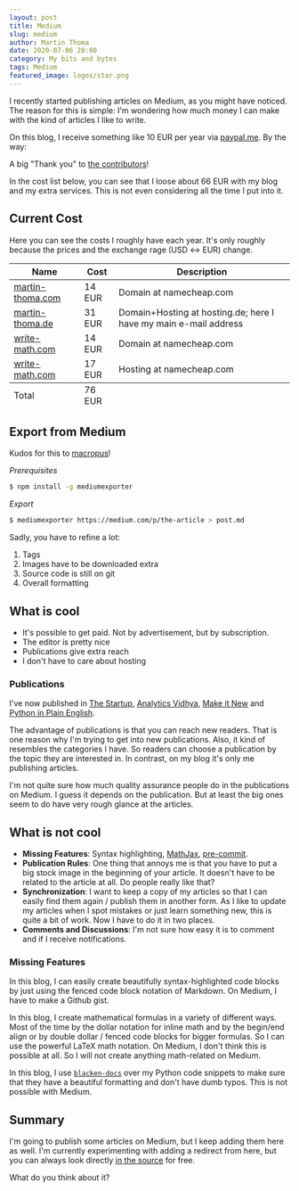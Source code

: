 ```yaml
---
layout: post
title: Medium
slug: medium
author: Martin Thoma
date: 2020-07-06 20:00
category: My bits and bytes
tags: Medium
featured_image: logos/star.png
---
```

I recently started publishing articles on Medium, as you might have noticed.
The reason for this is simple: I'm wondering how much money I can make with the
kind of articles I like to write.

On this blog, I receive something like 10 EUR
per year via [paypal.me](https://www.paypal.me/MartinThoma). By the way:

A big "Thank you" to [the contributors](https://martin-thoma.com/support-me/#contributions)!

In the cost list below, you can see that I loose about 66 EUR with my blog and
my extra services. This is not even considering all the time I put into it.


## Current Cost

Here you can see the costs I roughly have each year. It's only roughly because
the prices and the exchange rage (USD ↔ EUR) change.

<table class="table">
    <thead>
        <tr>
            <th>Name</th>
            <th>Cost</th>
            <th>Description</th>
        </tr>
    </thead>
    <tbody>
        <tr>
            <td><a href="https://martin-thoma.com/">martin-thoma.com</a></td>
            <td>14 EUR</td>
            <td>Domain at namecheap.com</td>
        </tr>
        <tr>
            <td><a href="http://www.martin-thoma.de/">martin-thoma.de</a></td>
            <td>31 EUR</td>
            <td>Domain+Hosting at hosting.de; here I have my main e-mail address</td>
        </tr>
        <tr>
            <td><a href="http://write-math.com/">write-math.com</a></td>
            <td>14 EUR</td>
            <td>Domain at namecheap.com</td>
        </tr>
        <tr>
            <td><a href="http://write-math.com/">write-math.com</a></td>
            <td>17 EUR</td>
            <td>Hosting at namecheap.com</td>
        </tr>
    </tbody>
    <tfoot>
        <tr>
            <td>Total</td>
            <td>76 EUR</td>
            <td>&nbsp;</td>
        </tr>
    </tfoot>
</table>


## Export from Medium

Kudos for this to [macropus](https://medium.com/@macropus/export-your-medium-posts-to-markdown-b5ccc8cb0050)!

*Prerequisites*

```bash
$ npm install -g mediumexporter
```

*Export*

```bash
$ mediumexporter https://medium.com/p/the-article > post.md
```

Sadly, you have to refine a lot:

1. Tags
2. Images have to be downloaded extra
3. Source code is still on git
4. Overall formatting



## What is cool

* It's possible to get paid. Not by advertisement, but by subscription.
* The editor is pretty nice
* Publications give extra reach
* I don't have to care about hosting


### Publications

I've now published in [The Startup](https://medium.com/swlh/unit-testing-in-python-basics-21a9a57418a0), [Analytics Vidhya](https://medium.com/analytics-vidhya/type-annotations-in-python-3-8-3b401384403d),
[Make it New](https://makeitnew.io/docker-ab1a6bddf389) and [Python in Plain English](https://medium.com/python-in-plain-english/killer-features-by-python-version-c84ca12dba8).

The advantage of publications is that you can reach new readers. That is one
reason why I'm trying to get into new publications. Also, it kind of resembles
the categories I have. So readers can choose a publication by the topic they
are interested in. In contrast, on my blog it's only me publishing articles.

I'm not quite sure how much quality assurance people do in the publications
on Medium. I guess it depends on the publication. But at least the big ones
seem to do have very rough glance at the articles.


## What is not cool

* **Missing Features**: Syntax highlighting, [MathJax](https://www.mathjax.org/), [pre-commit](https://pre-commit.com/).
* **Publication Rules**: One thing that annoys me is that you have to put a big
  stock image in the beginning of your article. It doesn't have to be related
  to the article at all. Do people really like that?
* **Synchronization**: I want to keep a copy of my articles so that I can
  easily find them again / publish them in another form. As I like to update
  my articles when I spot mistakes or just learn something new, this is quite
  a bit of work. Now I have to do it in two places.
* **Comments and Discussions**: I'm not sure how easy it is to comment and if I receive notifications.


### Missing Features

In this blog, I can easily create beautifully syntax-highlighted code blocks
by just using the fenced code block notation of Markdown. On Medium, I have to
make a Github gist.

In this blog, I create mathematical formulas in a variety of different ways.
Most of the time by the dollar notation for inline math and by the begin/end
align or by double dollar / fenced code blocks for bigger formulas. So I can
use the powerful LaTeX math notation. On Medium, I don't think this is possible
at all. So I will not create anything math-related on Medium.

In this blog, I use [`blacken-docs`](https://github.com/asottile/blacken-docs)
over my Python code snippets to make sure that they have a beautiful formatting
and don't have dumb typos. This is not possible with Medium.


## Summary

I'm going to publish some articles on Medium, but I keep adding them here as
well. I'm currently experimenting with adding a redirect from here, but you
can always look directly [in the source](https://github.com/MartinThoma/MartinThoma.github.io/tree/pelican/content)
for free.

What do you think about it?
